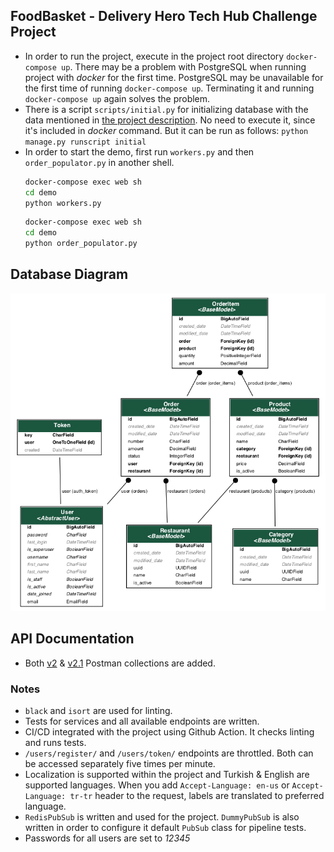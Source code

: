 ## FoodBasket - Delivery Hero Tech Hub Challenge Project
- In order to run the project, execute in the project root directory `docker-compose up`.
There may be a problem with PostgreSQL when running project with *docker* for the first time. 
  PostgreSQL may be unavailable for the first time of running `docker-compose up`. Terminating it 
  and running `docker-compose up` again solves the problem.
- There is a script `scripts/initial.py` for initializing database with the data mentioned in 
[the project description](https://github.com/sezginacer/foodbasket/blob/master/doc-files/yemeksepeti-python-odevi.pdf).
  No need to execute it, since it's included in *docker* command. But it can be run as follows:
  `python manage.py runscript initial`
- In order to start the demo, first run `workers.py` and then `order_populator.py` in 
  another shell.
    ```sh
    docker-compose exec web sh
    cd demo
    python workers.py
    ```
    ```sh
    docker-compose exec web sh
    cd demo
    python order_populator.py
    ```

## Database Diagram
![Flowchart](https://github.com/sezginacer/foodbasket/blob/master/doc-files/database.png?raw=true)

## API Documentation
- Both [v2](https://github.com/sezginacer/foodbasket/blob/master/doc-files/foodbasket-postman-collection-v2.json?raw=true) & 
[v2.1](https://github.com/sezginacer/foodbasket/blob/master/doc-files/foodbasket-postman-collection-v2.1.json?raw=true) 
Postman collections are added.

### Notes
- `black` and `isort` are used for linting.
- Tests for services and all available endpoints are written.
- CI/CD integrated with the project using Github Action. It checks linting and runs tests.
- `/users/register/` and `/users/token/` endpoints are throttled. Both can be accessed separately 
  five times per minute.
- Localization is supported within the project and Turkish & English are supported languages. When 
  you add `Accept-Language: en-us` or `Accept-Language: tr-tr` header to the request, labels 
  are translated to preferred language.
- `RedisPubSub` is written and used for the project. `DummyPubSub` is also written in order to 
  configure it default `PubSub` class for pipeline tests.
- Passwords for all users are set to *12345*
